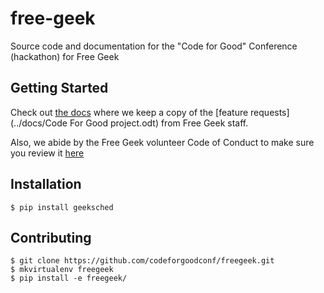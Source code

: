 # free-geek

Source code and documentation for the "Code for Good" Conference (hackathon) for Free Geek

## Getting Started

Check out [the docs](../docs) where we keep a copy of the [feature requests](../docs/Code For Good project.odt) from Free Geek staff.

Also, we abide by the Free Geek volunteer Code of Conduct to make sure you review it [here](../docs/Free_Geek_General_Conduct_guidelines.pdf)


## Installation

```shell
$ pip install geeksched
```

## Contributing

```shell
$ git clone https://github.com/codeforgoodconf/freegeek.git
$ mkvirtualenv freegeek
$ pip install -e freegeek/
```




